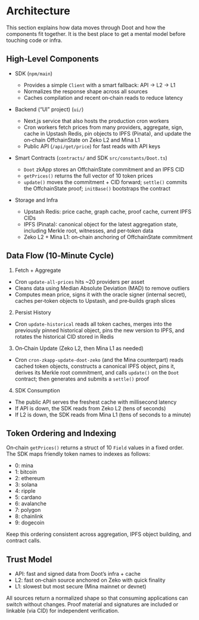 # Architecture

This section explains how data moves through Doot and how the
components fit together. It is the best place to get a mental model
before touching code or infra.

## High‑Level Components

- SDK (`npm/main`)
  - Provides a simple `Client` with a smart fallback: API → L2 → L1
  - Normalizes the response shape across all sources
  - Caches compilation and recent on‑chain reads to reduce latency

- Backend (“UI” project) (`ui/`)
  - Next.js service that also hosts the production cron workers
  - Cron workers fetch prices from many providers, aggregate, sign,
    cache in Upstash Redis, pin objects to IPFS (Pinata), and update
    the on‑chain OffchainState on Zeko L2 and Mina L1
  - Public API (`/api/get/price`) for fast reads with API keys

- Smart Contracts (`contracts/` and SDK `src/constants/Doot.ts`)
  - `Doot` zkApp stores an OffchainState commitment and an IPFS CID
  - `getPrices()` returns the full vector of 10 token prices
  - `update()` moves the commitment + CID forward; `settle()` commits
    the OffchainState proof; `initBase()` bootstraps the contract

- Storage and Infra
  - Upstash Redis: price cache, graph cache, proof cache, current IPFS CIDs
  - IPFS (Pinata): canonical object for the latest aggregation state,
    including Merkle root, witnesses, and per‑token data
  - Zeko L2 + Mina L1: on‑chain anchoring of OffchainState commitment

## Data Flow (10‑Minute Cycle)

1) Fetch + Aggregate
- Cron `update-all-prices` hits ~20 providers per asset
- Cleans data using Median Absolute Deviation (MAD) to remove outliers
- Computes mean price, signs it with the oracle signer (internal secret), caches
  per‑token objects to Upstash, and pre‑builds graph slices

2) Persist History
- Cron `update-historical` reads all token caches, merges into the
  previously pinned historical object, pins the new version to IPFS,
  and rotates the historical CID stored in Redis

3) On‑Chain Update (Zeko L2, then Mina L1 as needed)
- Cron `cron-zkapp-update-doot-zeko` (and the Mina counterpart) reads
  cached token objects, constructs a canonical IPFS object, pins it,
  derives its Merkle root commitment, and calls `update()` on the
  `Doot` contract; then generates and submits a `settle()` proof

4) SDK Consumption
- The public API serves the freshest cache with millisecond latency
- If API is down, the SDK reads from Zeko L2 (tens of seconds)
- If L2 is down, the SDK reads from Mina L1 (tens of seconds to a minute)

## Token Ordering and Indexing

On‑chain `getPrices()` returns a struct of 10 `Field` values in a fixed order.
The SDK maps friendly token names to indexes as follows:

- 0: mina
- 1: bitcoin
- 2: ethereum
- 3: solana
- 4: ripple
- 5: cardano
- 6: avalanche
- 7: polygon
- 8: chainlink
- 9: dogecoin

Keep this ordering consistent across aggregation, IPFS object building,
and contract calls.

## Trust Model

- API: fast and signed data from Doot’s infra + cache
- L2: fast on‑chain source anchored on Zeko with quick finality
- L1: slowest but most secure (Mina mainnet or devnet)

All sources return a normalized shape so that consuming applications can
switch without changes. Proof material and signatures are included or
linkable (via CID) for independent verification.
